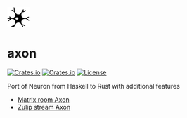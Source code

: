 <!-- omit in TOC -->
<img width="10%" src="./assets/axon.svg">

# axon

[![Crates.io](https://img.shields.io/crates/v/axon-rs?style=flat-square)](https://crates.io/crates/axon-rs)
[![Crates.io](https://img.shields.io/crates/d/axon-rs?style=flat-square)](https://crates.io/crates/axon-rs)
[![License](https://img.shields.io/badge/license-Apache%202.0-blue?style=flat-square)](https://github.com/glottologist/axon/blob/master/LICENSE)



Port of Neuron from Haskell to Rust with additional features

* [Matrix room Axon](https://app.element.io/#/room/#axon-rs:matrix.org)
* [Zulip stream Axon](https://glottologist.zulipchat.com/#narrow/stream/258643-axon-rs)


[docs]: https://docs.rs/axon-rs
[examples]: examples

